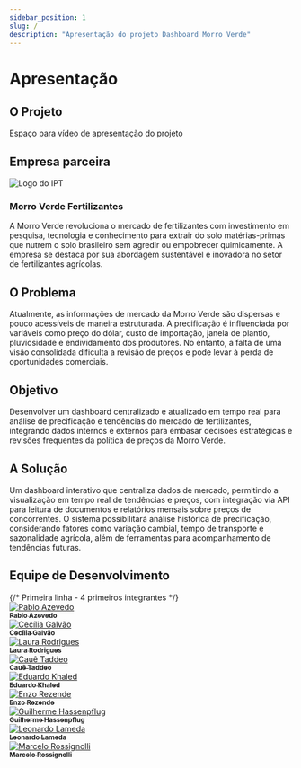 ```yaml
---
sidebar_position: 1
slug: /
description: "Apresentação do projeto Dashboard Morro Verde"
---
```


# Apresentação

## O Projeto

Espaço para vídeo de apresentação do projeto

## Empresa parceira

<div style={{ display: 'flex', alignItems: 'center', flexWrap: 'wrap', marginBottom: '2rem' }}>
  <div style={{ flex: '0 0 300px', margin: '0 auto 1rem' }}>
    <img src={require("../static/img/logo-morro-verde.png").default} alt="Logo do IPT" style={{ width: '100%', maxWidth: '400px', height: 'auto' }} />
  </div>
  <div style={{ flex: '1', minWidth: '300px', paddingLeft: '1rem' }}>
    <h3>Morro Verde Fertilizantes</h3>
    <p>A Morro Verde revoluciona o mercado de fertilizantes com investimento em pesquisa, tecnologia e conhecimento para extrair do solo matérias-primas que nutrem o solo brasileiro sem agredir ou empobrecer quimicamente. A empresa se destaca por sua abordagem sustentável e inovadora no setor de fertilizantes agrícolas.</p>
  </div>
</div>

## O Problema

Atualmente, as informações de mercado da Morro Verde são dispersas e pouco acessíveis de maneira estruturada. A precificação é influenciada por variáveis como preço do dólar, custo de importação, janela de plantio, pluviosidade e endividamento dos produtores. No entanto, a falta de uma visão consolidada dificulta a revisão de preços e pode levar à perda de oportunidades comerciais.

## Objetivo

Desenvolver um dashboard centralizado e atualizado em tempo real para análise de precificação e tendências do mercado de fertilizantes, integrando dados internos e externos para embasar decisões estratégicas e revisões frequentes da política de preços da Morro Verde.

## A Solução

Um dashboard interativo que centraliza dados de mercado, permitindo a visualização em tempo real de tendências e preços, com integração via API para leitura de documentos e relatórios mensais sobre preços de concorrentes. O sistema possibilitará análise histórica de precificação, considerando fatores como variação cambial, tempo de transporte e sazonalidade agrícola, além de ferramentas para acompanhamento de tendências futuras.

## Equipe de Desenvolvimento

<div style={{ display: 'flex', flexWrap: 'wrap', justifyContent: 'center', maxWidth: '100%' }}>
  {/* Primeira linha - 4 primeiros integrantes */}
  <div style={{ margin: 10, textAlign: 'center', width: '20%', minWidth: '120px', maxWidth: '150px' }}>
    <a href="https://www.linkedin.com/in/pabloazevedo/">
      <img src={require("../static/img/Pablo.png").default} style={{ borderRadius: '10%', width: '100%' }} alt="Pablo Azevedo" />
      <br />
      <sub><b>Pablo Azevedo</b></sub>
    </a>
  </div>
  <div style={{ margin: 10, textAlign: 'center', width: '20%', minWidth: '120px', maxWidth: '150px' }}>
    <a href="https://www.linkedin.com/in/ceciliagalvaoo/">
      <img src={require("../static/img/Cecilia.png").default} style={{ borderRadius: '10%', width: '100%' }} alt="Cecília Galvão" />
      <br />
      <sub><b>Cecília Galvão</b></sub>
    </a>
  </div>
  <div style={{ margin: 10, textAlign: 'center', width: '20%', minWidth: '120px', maxWidth: '150px' }}>
    <a href="https://www.linkedin.com/in/laura-rodrigues31/">
      <img src={require("../static/img/Laura.png").default} style={{ borderRadius: '10%', width: '100%' }} alt="Laura Rodrigues" />
      <br />
      <sub><b>Laura Rodrigues</b></sub>
    </a>
  </div>
  <div style={{ margin: 10, textAlign: 'center', width: '20%', minWidth: '120px', maxWidth: '150px' }}>
    <a href="https://www.linkedin.com/in/cau%C3%AA-taddeo-b9b05a33b/">
      <img src={require("../static/img/Caue.png").default} style={{ borderRadius: '10%', width: '100%' }} alt="Cauê Taddeo" />
      <br />
      <sub><b>Cauê Taddeo</b></sub>
    </a>
  </div>
  <div style={{ margin: 10, textAlign: 'center', width: '20%', minWidth: '120px', maxWidth: '150px' }}>
    <a href="https://www.linkedin.com/in/eduardo-khaled-chmouri-guardiano-277a7b362/">
      <img src={require("../static/img/Eduardo.png").default} style={{ borderRadius: '10%', width: '100%' }} alt="Eduardo Khaled" />
      <br />
      <sub><b>Eduardo Khaled</b></sub>
    </a>
  </div>
  <div style={{ margin: 10, textAlign: 'center', width: '20%', minWidth: '120px', maxWidth: '150px' }}>
    <a href="https://www.linkedin.com/in/enzorezende/">
      <img src={require("../static/img/Enzo.png").default} style={{ borderRadius: '10%', width: '100%' }} alt="Enzo Rezende" />
      <br />
      <sub><b>Enzo Rezende</b></sub>
    </a>
  </div>
  <div style={{ margin: 10, textAlign: 'center', width: '20%', minWidth: '120px', maxWidth: '150px' }}>
    <a href="https://www.linkedin.com/in/guilherme-hassenpflug-644ba4342/">
      <img src={require("../static/img/Guilherme.png").default} style={{ borderRadius: '10%', width: '100%' }} alt="Guilherme Hassenpflug" />
      <br />
      <sub><b>Guilherme Hassenpflug</b></sub>
    </a>
  </div>
  <div style={{ margin: 10, textAlign: 'center', width: '20%', minWidth: '120px', maxWidth: '150px' }}>
    <a href="https://www.linkedin.com/in/leonardo-lameda/">
      <img src={require("../static/img/Leonardo.png").default} style={{ borderRadius: '10%', width: '100%' }} alt="Leonardo Lameda" />
      <br />
      <sub><b>Leonardo Lameda</b></sub>
    </a>
  </div>
  <div style={{ margin: 10, textAlign: 'center', width: '20%', minWidth: '120px', maxWidth: '150px' }}>
    <a href="https://www.linkedin.com/in/marcelo-rossignolli/">
      <img src={require("../static/img/Marcelo.png").default} style={{ borderRadius: '10%', width: '100%' }} alt="Marcelo Rossignolli" />
      <br />
      <sub><b>Marcelo Rossignolli</b></sub>
    </a>
  </div>
</div>